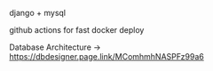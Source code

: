django + mysql

github actions for fast docker deploy

Database Architecture -> https://dbdesigner.page.link/MComhmhNASPFz99a6
